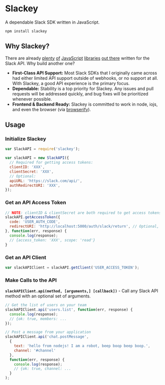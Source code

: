 Slackey
==============

A dependable Slack SDK written in JavaScript.

```
npm install slackey
```

## Why Slackey?
There are already [plenty](https://www.npmjs.com/package/node-slack) [of](https://www.npmjs.com/package/slack-api) [JavaScript](https://www.npmjs.com/package/slack-client) [libraries](https://www.npmjs.com/package/slack-node) [out there](https://www.npmjs.com/package/slack-notify) written for the Slack API. Why build another one?

- **First-Class API Support:** Most Slack SDKs that I originally came across had either limited API support outside of webhooks, or no support at all. With Slackey, a good API experience is the primary focus.
- **Dependable:** Stability is a top priority for Slackey. Any issues and pull requests will be addressed quickly, and bug fixes will be prioritized whenever possible.
- **Frontend & Backend Ready:** Slackey is committed to work in node, iojs, and even the browser (via [browserify](http://browserify.org/)).

## Usage

### Initialize Slackey

```js
var SlackAPI = require('slackey');

var slackAPI = new SlackAPI({
  // Required for getting access tokens:
  clientID: 'XXX',
  clientSecret: 'XXX',
  // Optional:
  apiURL: 'https://slack.com/api/',
  authRedirectURI: 'XXX',
});
```

### Get an API Access Token

```js
// NOTE: clientID & clientSecret are both required to get access tokens
slackAPI.getAccessToken({
  code: 'USER_AUTH_CODE',
  redirectURI: 'http://localhost:5000/auth/slack/return', // Optional, defaults to `authRedirectURI`
}, function(err, response) {
  console.log(response);
  // {access_token: 'XXX', scope: 'read'}
}
```

### Get an API Client

```js
var slackAPIClient = slackAPI.getClient('USER_ACCESS_TOKEN');
```

### Make Calls to the API

**`slackAPIClient.api(method, [arguments,] [callback])`** -  Call any Slack API method with an optional set of arguments.

```js
// Get the list of users on your team
slackAPIClient.api('users.list', function(err, response) {
  console.log(response);
  // {ok: true, members: ...
});

// Post a message from your application
slackAPIClient.api('chat.postMessage',
  {
    text: 'hello from nodejs! I am a robot, beep boop beep boop.',
    channel: '#channel'
  },
  function(err, response) {
    console.log(response);
    // {ok: true, channel: ...
  }
);
```
